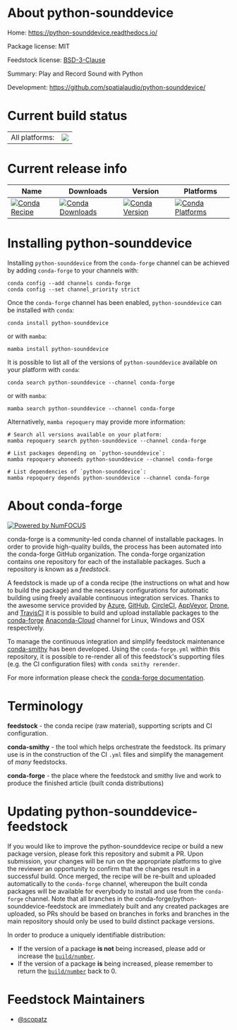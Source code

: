 About python-sounddevice
========================

Home: https://python-sounddevice.readthedocs.io/

Package license: MIT

Feedstock license: [BSD-3-Clause](https://github.com/conda-forge/master-feedstock/blob/main/LICENSE.txt)

Summary: Play and Record Sound with Python

Development: https://github.com/spatialaudio/python-sounddevice/

Current build status
====================


<table><tr><td>All platforms:</td>
    <td>
      <a href="https://dev.azure.com/conda-forge/feedstock-builds/_build/latest?definitionId=&branchName=main">
        <img src="https://dev.azure.com/conda-forge/feedstock-builds/_apis/build/status/master-feedstock?branchName=main">
      </a>
    </td>
  </tr>
</table>

Current release info
====================

| Name | Downloads | Version | Platforms |
| --- | --- | --- | --- |
| [![Conda Recipe](https://img.shields.io/badge/recipe-python--sounddevice-green.svg)](https://anaconda.org/conda-forge/python-sounddevice) | [![Conda Downloads](https://img.shields.io/conda/dn/conda-forge/python-sounddevice.svg)](https://anaconda.org/conda-forge/python-sounddevice) | [![Conda Version](https://img.shields.io/conda/vn/conda-forge/python-sounddevice.svg)](https://anaconda.org/conda-forge/python-sounddevice) | [![Conda Platforms](https://img.shields.io/conda/pn/conda-forge/python-sounddevice.svg)](https://anaconda.org/conda-forge/python-sounddevice) |

Installing python-sounddevice
=============================

Installing `python-sounddevice` from the `conda-forge` channel can be achieved by adding `conda-forge` to your channels with:

```
conda config --add channels conda-forge
conda config --set channel_priority strict
```

Once the `conda-forge` channel has been enabled, `python-sounddevice` can be installed with `conda`:

```
conda install python-sounddevice
```

or with `mamba`:

```
mamba install python-sounddevice
```

It is possible to list all of the versions of `python-sounddevice` available on your platform with `conda`:

```
conda search python-sounddevice --channel conda-forge
```

or with `mamba`:

```
mamba search python-sounddevice --channel conda-forge
```

Alternatively, `mamba repoquery` may provide more information:

```
# Search all versions available on your platform:
mamba repoquery search python-sounddevice --channel conda-forge

# List packages depending on `python-sounddevice`:
mamba repoquery whoneeds python-sounddevice --channel conda-forge

# List dependencies of `python-sounddevice`:
mamba repoquery depends python-sounddevice --channel conda-forge
```


About conda-forge
=================

[![Powered by
NumFOCUS](https://img.shields.io/badge/powered%20by-NumFOCUS-orange.svg?style=flat&colorA=E1523D&colorB=007D8A)](https://numfocus.org)

conda-forge is a community-led conda channel of installable packages.
In order to provide high-quality builds, the process has been automated into the
conda-forge GitHub organization. The conda-forge organization contains one repository
for each of the installable packages. Such a repository is known as a *feedstock*.

A feedstock is made up of a conda recipe (the instructions on what and how to build
the package) and the necessary configurations for automatic building using freely
available continuous integration services. Thanks to the awesome service provided by
[Azure](https://azure.microsoft.com/en-us/services/devops/), [GitHub](https://github.com/),
[CircleCI](https://circleci.com/), [AppVeyor](https://www.appveyor.com/),
[Drone](https://cloud.drone.io/welcome), and [TravisCI](https://travis-ci.com/)
it is possible to build and upload installable packages to the
[conda-forge](https://anaconda.org/conda-forge) [Anaconda-Cloud](https://anaconda.org/)
channel for Linux, Windows and OSX respectively.

To manage the continuous integration and simplify feedstock maintenance
[conda-smithy](https://github.com/conda-forge/conda-smithy) has been developed.
Using the ``conda-forge.yml`` within this repository, it is possible to re-render all of
this feedstock's supporting files (e.g. the CI configuration files) with ``conda smithy rerender``.

For more information please check the [conda-forge documentation](https://conda-forge.org/docs/).

Terminology
===========

**feedstock** - the conda recipe (raw material), supporting scripts and CI configuration.

**conda-smithy** - the tool which helps orchestrate the feedstock.
                   Its primary use is in the construction of the CI ``.yml`` files
                   and simplify the management of *many* feedstocks.

**conda-forge** - the place where the feedstock and smithy live and work to
                  produce the finished article (built conda distributions)


Updating python-sounddevice-feedstock
=====================================

If you would like to improve the python-sounddevice recipe or build a new
package version, please fork this repository and submit a PR. Upon submission,
your changes will be run on the appropriate platforms to give the reviewer an
opportunity to confirm that the changes result in a successful build. Once
merged, the recipe will be re-built and uploaded automatically to the
`conda-forge` channel, whereupon the built conda packages will be available for
everybody to install and use from the `conda-forge` channel.
Note that all branches in the conda-forge/python-sounddevice-feedstock are
immediately built and any created packages are uploaded, so PRs should be based
on branches in forks and branches in the main repository should only be used to
build distinct package versions.

In order to produce a uniquely identifiable distribution:
 * If the version of a package **is not** being increased, please add or increase
   the [``build/number``](https://docs.conda.io/projects/conda-build/en/latest/resources/define-metadata.html#build-number-and-string).
 * If the version of a package **is** being increased, please remember to return
   the [``build/number``](https://docs.conda.io/projects/conda-build/en/latest/resources/define-metadata.html#build-number-and-string)
   back to 0.

Feedstock Maintainers
=====================

* [@scopatz](https://github.com/scopatz/)

